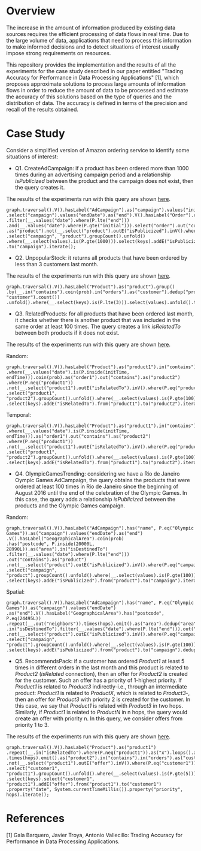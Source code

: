 # Overview

The increase in the amount of information produced by existing data sources requires the efficient processing of data flows in real time. Due to the large volume of data, applications that need to process this information to make informed decisions and to detect situations of interest usually impose strong requirements on resources.  

This repository provides the implementation and the results of all the experiments for the case study described in our paper entitled "Trading Accuracy for Performance in Data Processing Applications" [1], which proposes approximate solutions to process large amounts of information flows in order to reduce the amount of data to be processed and estimate the accuracy of this solutions based on the type of queries and the distribution of data. The accuracy is defined in terms of the precision and recall of the results obtained. 

# Case Study

Consider a simplified version of Amazon ordering service to identify some situations of interest: 

* Q1. CreateAdCampaign: if a product has been ordered more than 1000 times during an advertising campaign period and a relationship *isPublicized* between the product and the campaign does not exist, then the query creates it.

The results of the experiments run with this query are shown [here](docs/query1.md).


```
graph.traversal().V().hasLabel("AdCampaign").as("campaign").values("initDate").as("initial")
.select("campaign").values("endDate").as("end").V().hasLabel("Order").coin(prob).as("order")
.filter(__.values("date").where(P.lte("end")))
.and(__.values("date").where(P.gte("initial"))).select("order").out("contains")
.as("product").not(__.select("product").outE("isPublicized").inV().where(P.eq("campaign")))
.select("campaign", "product").groupCount().unfold()
.where(__.select(values).is(P.gte(1000))).select(keys).addE("isPublicized").from("product")
.to("campaign").iterate();
```

* Q2. UnpopularStock: it returns all products that have been ordered by less than 3 customers last month. 

The results of the experiments run with this query are shown [here](docs/query2.md).

```
graph.traversal().V().hasLabel("Product").as("product").group()
.by(__.in("contains").coin(prob).in("orders").as("customer").dedup("product", "customer").count())
.unfold().where(__.select(keys).is(P.lte(3))).select(values).unfold().toList();
```

* Q3. RelatedProducts: for all products that have been ordered last month, it checks whether there is another product that was included in the same order at least 100 times. The query creates a link *isRelatedTo* between both products if it does not exist.

The results of the experiments run with this query are shown [here](docs/query3.md).

Random:

```
graph.traversal().V().hasLabel("Product").as("product1").in("contains")
.where(__.values("date").is(P.inside(initTime, endTime))).coin(prob).as("order1").out("contains").as("product2")
.where(P.neq("product1"))
.not(__.select("product1").outE("isRelatedTo").inV().where(P.eq("product2")))
.select("product1", "product2").groupCount().unfold().where(__.select(values).is(P.gte(100)))
.select(keys).addE("isRelatedTo").from("product1").to("product2").iterate();
```

Temporal:

```
graph.traversal().V().hasLabel("Product").as("product1").in("contains")
.where(__.values("date").is(P.inside(initTime, endTime))).as("order1").out("contains").as("product2")
.where(P.neq("product1"))
.not(__.select("product1").outE("isRelatedTo").inV().where(P.eq("product2")))
.select("product1", "product2").groupCount().unfold().where(__.select(values).is(P.gte(100)))
.select(keys).addE("isRelatedTo").from("product1").to("product2").iterate();
```

* Q4. OlympicGamesTrending: considering we have a Rio de Janeiro Oympic Games AdCampaign, the query obtains the products that were ordered at least 100 times in Rio de Janeiro since the beginning of August 2016 until the end of the celebration of the Olympic Games. In this case, the query adds a relationship *isPublicized* between the products and the Olympic Games campaign. 

Random:

```
graph.traversal().V().hasLabel("AdCampaign").has("name", P.eq("Olympic Games")).as("campaign").values("endDate").as("end")
.V().hasLabel("GeographicalArea").coin(prob)
.has("postcode", P.inside(20000L, 28990L)).as("area").in("isDestinedTo")
.filter(__.values("date").where(P.lte("end")))
.out("contains").as("product")
.not(__.select("product").outE("isPublicized").inV().where(P.eq("campaign")))
.select("campaign", "product").groupCount().unfold().where(__.select(values).is(P.gte(100)))
.select(keys).addE("isPublicized").from("product").to("campaign").iterate();
```

Spatial:

```
graph.traversal().V().hasLabel("AdCampaign").has("name", P.eq("Olympic Games")).as("campaign").values("endDate")
.as("end").V().hasLabel("GeographicalArea").has("postcode", P.eq(24495L))
.repeat(__.out("neighbors")).times(hops).emit().as("area").dedup("area").select("area")
.in("isDestinedTo").filter(__.values("date").where(P.lte("end"))).out("contains").as("product")
.not(__.select("product").outE("isPublicized").inV().where(P.eq("campaign")))
.select("campaign", "product").groupCount().unfold().where(__.select(values).is(P.gte(100)))
.select(keys).addE("isPublicized").from("product").to("campaign").dedup().iterate();
```

* Q5. RecommendsPack: if a customer has ordered *Product1* at least 5 times in different orders in the last month and this product is related to *Product2* (*isRelated* connection), then an offer for *Product2* is created for the customer. Such an offer has a priority of 1-highest priority. If *Product1* is related to *Product3* indirectly-i.e., through an intermediate product: *Product1* is related to *ProductX*, which is related to *Product3*-, then an offer for *Product3* with priority 2 is created for the customer. In this case, we say that *Product1* is related with *Product3* in two hops. Similarly, if *Product1* is related to *ProductN* in n hops, the query would create an offer with priority n. In this query, we consider offers from priority 1 to 3.

The results of the experiments run with this query are shown [here](docs/query5.md).

```
graph.traversal().V().hasLabel("Product").as("product1")
.repeat(__.in("isRelatedTo").where(P.neq("product1")).as("x").loops().as("priority").select("x"))
.times(hops).emit().as("product2").in("contains").in("orders").as("customer1")
.not(__.select("product1").outE("offer").inV().where(P.eq("customer1")))
.select("customer1", "product1").groupCount().unfold().where(__.select(values).is(P.gte(5)))
.select(keys).select("customer1", "product1").addE("offer").from("product1").to("customer1")
.property("date", System.currentTimeMillis()).property("priority", hops).iterate();
```

# References

[1] Gala Barquero, Javier Troya, Antonio Vallecillo: Trading Accuracy for Performance in Data Processing Applications.
